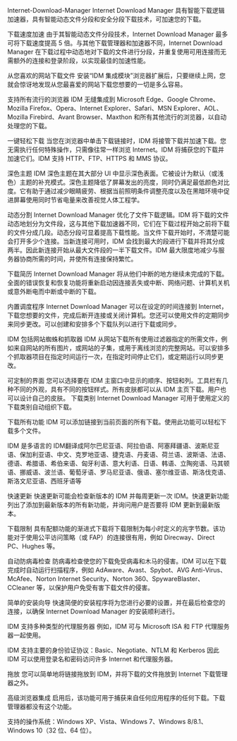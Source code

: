 Internet-Download-Manager
Internet Download Manager 具有智能下载逻辑加速器，具有智能动态文件分段和安全分段下载技术，可加速您的下载。

下载速度加速
由于其智能动态文件分段技术，Internet Download Manager 最多可将下载速度提高 5 倍。与其他下载管理器和加速器不同，Internet Download Manager 在下载过程中动态地对下载的文件进行分段，并重复使用可用连接而无需额外的连接和登录阶段，以实现最佳的加速性能。

从您喜欢的网站下载文件
安装“IDM 集成模块”浏览器扩展后，只要继续上网，您就会惊讶地发现从您最喜爱的网站下载您想要的一切是多么容易。

支持所有流行的浏览器
IDM 无缝集成到 Microsoft Edge、Google Chrome、Mozilla Firefox、Opera、Internet Explorer、Safari、MSN Explorer、AOL、Mozilla Firebird、Avant Browser、Maxthon 和所有其他流行的浏览器，以自动处理您的下载。

一键轻松下载
当您在浏览器中单击下载链接时，IDM 将接管下载并加速下载。您无需执行任何特殊操作，只需像往常一样浏览 Internet。IDM 将捕获您的下载并加速它们。IDM 支持 HTTP、FTP、HTTPS 和 MMS 协议。

深色主题
IDM 深色主题在其大部分 UI 中显示深色表面。它被设计为默认（或浅色）主题的补充模式。深色主题降低了屏幕发出的亮度，同时仍满足最低颜色对比度。它有助于通过减少眼睛疲劳、根据当前照明条件调整亮度以及在黑暗环境中促进屏幕使用同时节省电量来改善视觉人体工程学。

动态分割
Internet Download Manager 优化了文件下载逻辑。IDM 将下载的文件动态地划分为文件段，这与其他下载加速器不同，它们在下载过程开始之前将下载的文件分成几段。动态分段可显着提高下载性能。当文件下载开始时，不清楚可能会打开多少个连接。当新连接可用时，IDM 会找到最大的段进行下载并将其分成两半。因此新连接开始从最大文件段的一半下载文件。IDM 最大限度地减少与服务器协商所需的时间，并使所有连接保持繁忙。

下载简历
Internet Download Manager 将从他们中断的地方继续未完成的下载。全面的错误恢复和恢复功能将重新启动因连接丢失或中断、网络问题、计算机关机或意外断电而中断或中断的下载。

内置调度程序
Internet Download Manager 可以在设定的时间连接到 Internet，下载您想要的文件，完成后断开连接或关闭计算机。您还可以使用文件的定期同步来同步更改。可以创建和安排多个下载队列以进行下载或同步。

IDM 包括网站蜘蛛和抓取器
IDM 从网站下载所有使用过滤器指定的所需文件，例如来自网站的所有图片，或网站的子集，或用于离线浏览的完整网站。可以安排多个抓取器项目在指定时间运行一次，在指定时间停止它们，或定期运行以同步更改。

可定制的界面
您可以选择要在 IDM 主窗口中显示的顺序、按钮和列。工具栏有几种不同的外观，具有不同的按钮样式。所有皮肤都可以从 IDM 主页下载。用户也可以设计自己的皮肤。
下载类别
Internet Download Manager 可用于使用定义的下载类别自动组织下载。

下载所有功能
IDM 可以添加链接到当前页面的所有下载。使用此功能可以轻松下载多个文件。

IDM 是多语言的
IDM翻译成阿尔巴尼亚语、阿拉伯语、阿塞拜疆语、波斯尼亚语、保加利亚语、中文、克罗地亚语、捷克语、丹麦语、荷兰语、波斯语、法语、德语、希腊语、希伯来语、匈牙利语、意大利语、日语、韩语、立陶宛语、马其顿语、挪威语、波兰语、葡萄牙语、罗马尼亚语、俄语、塞尔维亚语、斯洛伐克语、斯洛文尼亚语、西班牙语等

快速更新
快速更新可能会检查新版本的 IDM 并每周更新一次 IDM。快速更新功能列出了添加到最新版本的所有新功能，并询问用户是否要将 IDM 更新到最新版本。

下载限制
具有配额功能的渐进式下载将下载限制为每小时定义的兆字节数。该功能对于使用公平访问策略（或 FAP）的连接很有用，例如 Direcway、Direct PC、Hughes 等。

自动防病毒检查
防病毒检查使您的下载免受病毒和木马的侵害。IDM 可以在下载完成时自动运行扫描程序，例如 AdAware、Avast、Spybot、AVG Anti-Virus、McAfee、Norton Internet Security、Norton 360、SpywareBlaster、CCleaner 等，以保护用户免受有害下载文件的侵害。

简单的安装向导
快速简便的安装程序将为您进行必要的设置，并在最后检查您的连接，以确保 Internet Download Manager 的安装顺利进行。

IDM 支持多种类型的代理服务器
例如，IDM 可与 Microsoft ISA 和 FTP 代理服务器一起使用。

IDM 支持主要的身份验证协议：Basic、Negotiate、NTLM 和 Kerberos
因此 IDM 可以使用登录名和密码访问许多 Internet 和代理服务器。

拖放
您可以简单地将链接拖放到 IDM，并将下载的文件拖放到 Internet 下载管理器之外。

高级浏览器集成
启用后，该功能可用于捕获来自任何应用程序的任何下载。下载管理器都没有这个功能。

支持的操作系统：Windows XP、Vista、Windows 7、Windows 8/8.1、Windows 10（32 位、64 位）。
